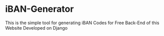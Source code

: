 # iBAN-Generator
This is the simple tool for generating iBAN Codes for Free Back-End of this Website Developed on Django
